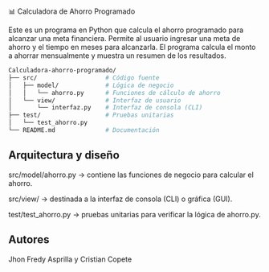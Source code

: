 📊 Calculadora de Ahorro Programado

Este es un programa en Python que calcula el ahorro programado para alcanzar una meta financiera.
Permite al usuario ingresar una meta de ahorro y el tiempo en meses para alcanzarla.
El programa calcula el monto a ahorrar mensualmente y muestra un resumen de los resultados.

```bash
Calculadora-ahorro-programado/
├── src/                   # Código fuente
│   ├── model/             # Lógica de negocio
│   │   └── ahorro.py      # Funciones de cálculo de ahorro
│   └── view/              # Interfaz de usuario
│       └── interfaz.py    # Interfaz de consola (CLI)
├── test/                  # Pruebas unitarias
│   └── test_ahorro.py
└── README.md              # Documentación
````

## Arquitectura y diseño

src/model/ahorro.py → contiene las funciones de negocio para calcular el ahorro.

src/view/ → destinada a la interfaz de consola (CLI) o gráfica (GUI).

test/test_ahorro.py → pruebas unitarias para verificar la lógica de ahorro.py.

## Autores
Jhon Fredy Asprilla y Cristian Copete
